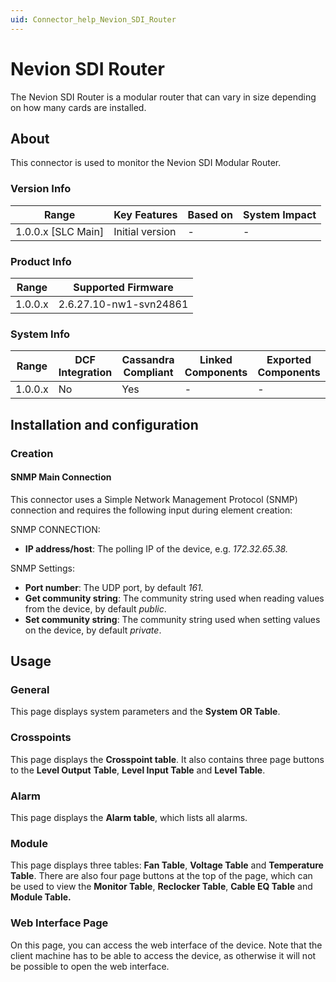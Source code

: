 ```yaml
---
uid: Connector_help_Nevion_SDI_Router
---
```


# Nevion SDI Router

The Nevion SDI Router is a modular router that can vary in size depending on how many cards are installed.

## About

This connector is used to monitor the Nevion SDI Modular Router.

### Version Info

| Range                | Key Features     | Based on     | System Impact     |
|----------------------|------------------|--------------|-------------------|
| 1.0.0.x [SLC Main]   | Initial version  | -            | -                 |

### Product Info

| Range     | Supported Firmware     |
|-----------|------------------------|
| 1.0.0.x   | 2.6.27.10-nw1-svn24861 |

### System Info

| Range     | DCF Integration     | Cassandra Compliant     | Linked Components     | Exported Components     |
|-----------|---------------------|-------------------------|-----------------------|-------------------------|
| 1.0.0.x   | No                  | Yes                     | -                     | -                       |

## Installation and configuration

### Creation

#### SNMP Main Connection

This connector uses a Simple Network Management Protocol (SNMP) connection and requires the following input during element creation:

SNMP CONNECTION:

- **IP address/host**: The polling IP of the device, e.g. *172.32.65.38.*

SNMP Settings:

- **Port number**: The UDP port, by default *161.*
- **Get community string**: The community string used when reading values from the device, by default *public*.
- **Set community string**: The community string used when setting values on the device, by default *private*.

## Usage

### General

This page displays system parameters and the **System OR Table**.

### Crosspoints

This page displays the **Crosspoint table**. It also contains three page buttons to the **Level Output** **Table**, **Level Input Table** and **Level Table**.

### Alarm

This page displays the **Alarm table**, which lists all alarms.

### Module

This page displays three tables: **Fan Table**, **Voltage Table** and **Temperature Table**. There are also four page buttons at the top of the page, which can be used to view the **Monitor Table**, **Reclocker Table**, **Cable EQ Table** and **Module Table.**

### Web Interface Page

On this page, you can access the web interface of the device. Note that the client machine has to be able to access the device, as otherwise it will not be possible to open the web interface.
